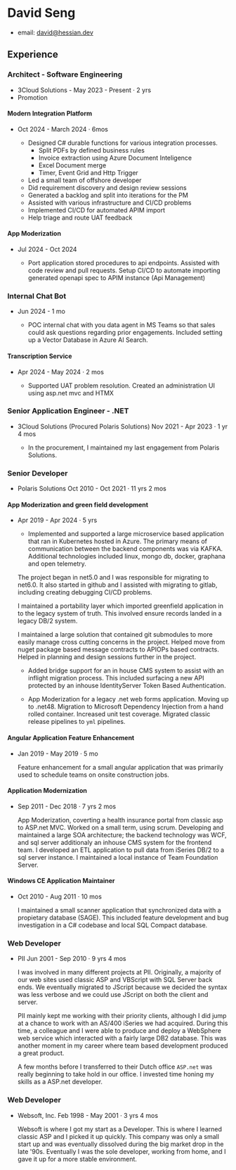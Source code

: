 # David Seng

- email: david@hessian.dev

## Experience

### Architect - Software Engineering
- 3Cloud Solutions - May 2023 - Present · 2 yrs
- Promotion

#### Modern Integration Platform
- Oct 2024 - March 2024 · 6mos

    - Designed C# durable functions for various integration processes.
        - Split PDFs by defined business rules
        - Invoice extraction using Azure Document Inteligence
        - Excel Document merge
        - Timer, Event Grid and Http Trigger
    - Led a small team of offshore developer
    - Did requirement discovery and design review sessions
    - Generated a backlog and split into iterations for the PM
    - Assisted with various infrastructure and CI/CD problems
    - Implemented CI/CD for automated APIM import
    - Help triage and route UAT feedback

#### App Moderization
- Jul 2024 - Oct 2024

    - Port application stored procedures to api endpoints. Assisted with code review and pull requests. Setup CI/CD to automate importing generated openapi spec to APIM instance (Api Management)

### Internal Chat Bot
- Jun 2024 - 1 mo

    - POC internal chat with you data agent in MS Teams so that sales could ask questions regarding prior engagements. Included setting up a Vector Database in Azure AI Search.

#### Transcription Service
- Apr 2024 - May 2024 · 2 mos

    - Supported UAT problem resolution. Created an administration UI using asp.net mvc and HTMX

### Senior Application Engineer - .NET
- 3Cloud Solutions (Procured Polaris Solutions) Nov 2021 - Apr 2023 · 1 yr 4 mos

    - In the procurement, I maintained my last engagement from Polaris Solutions.

### Senior Developer
- Polaris Solutions Oct 2010 - Oct 2021 · 11 yrs 2 mos

#### App Moderization and green field development
- Apr 2019 - Apr 2024 · 5 yrs

   - Implemented and supported a large microservice based application that ran in Kubernetes hosted in Azure. The primary means of communication between the backend components was via KAFKA. Additional technologies included linux, mongo db, docker, graphana and open telemetry.

   The project began in net5.0 and I was responsible for migrating to net6.0. It also started in github and I assisted with migrating to gitlab, including creating debugging CI/CD problems.

   I maintained a portability layer which imported greenfield application in to the legacy system of truth. This involved ensure records landed in a legacy DB/2 system.

   I maintained a large solution that contained git submodules to more easily manage cross cutting concerns in the project. Helped move from nuget package based message contracts to APIOPs based contracts. Helped in planning and design sessions further in the project.

   - Added bridge support for an in house CMS system to assist with an inflight migration process. This included surfacing a new API protected by  an inhouse IdentityServer Token Based Authentication.

   - App Moderization for a legacy .net web forms application. Moving up to .net48. Migration to Microsoft Dependency Injection from a hand rolled container. Increased unit test coverage. Migrated classic release pipelines to `yml` pipelines.

#### Angular Application Feature Enhancement
- Jan 2019 - May 2019 · 5 mo

    Feature enhancement for a small angular application that was primarily used to schedule teams on onsite construction jobs.

#### Application Modernization
- Sep 2011 - Dec 2018 · 7 yrs 2 mos

    App Moderization, coverting a health insurance portal from classic asp to ASP.net MVC. Worked on a small term, using scrum. Developing and maintained a large SOA architecture; the backend technology was WCF, and sql server additionaly an inhouse CMS system for the frontend team. I developed an ETL application to pull data from iSeries DB/2 to a sql server instance. I maintained a local instance of Team Foundation Server.

#### Windows CE Application Maintainer
- Oct 2010 - Aug 2011 · 10 mos

    I maintained a small scanner application that synchronized data with a propietary database (SAGE). This included feature development and bug investigation in a C# codebase and local SQL Compact database.


### Web Developer
- PII Jun 2001 - Sep 2010 · 9 yrs 4 mos

    I was involved in many different projects at PII. Originally, a majority of our web sites used classic ASP and VBScript with SQL Server back ends. We eventually migrated to JScript because we decided the syntax was less verbose and we could use JScript on both the client and server.

    PII mainly kept me working with their priority clients, although I did jump at a chance to work with an AS/400 iSeries we had acquired. During this time, a colleague and I were able to produce and deploy a WebSphere web service which interacted with a fairly large DB2 database. This was another moment in my career where team based development produced a great product.

    A few months before I transferred to their Dutch office `ASP.net` was really beginning to take hold in our office. I invested time honing my skills as a ASP.net developer.

### Web Developer
- Websoft, Inc. Feb 1998 - May 2001 · 3 yrs 4 mos

   Websoft is where I got my start as a Developer. This is where I learned classic ASP and I picked it up quickly. This company was only a small start up and was eventually dissolved during the big market drop in the late '90s. Eventually I was the sole developer, working from home, and I gave it up for a more stable environment.
